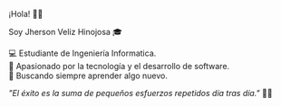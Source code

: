 
¡Hola! 👋✨

Soy Jherson Veliz Hinojosa 🎓

💻 Estudiante de Ingeniería Informatica.  
🚀 Apasionado por la tecnología y el desarrollo de software.  
🎯 Buscando siempre aprender algo nuevo.

_"El éxito es la suma de pequeños esfuerzos repetidos día tras día."_ 🌟✨
